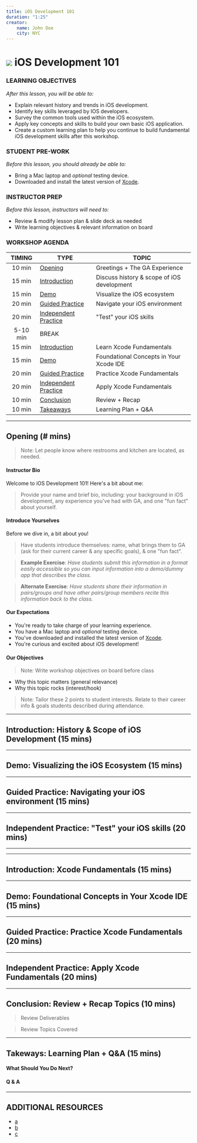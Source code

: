 ```yaml
---
title: iOS Development 101
duration: "1:25"
creator:
    name: John Doe
    city: NYC
---
```


# ![](https://ga-dash.s3.amazonaws.com/production/assets/logo-9f88ae6c9c3871690e33280fcf557f33.png) iOS Development 101

### LEARNING OBJECTIVES
*After this lesson, you will be able to:*
- Explain relevant history and trends in iOS development.
- Identify key skills leveraged by IOS developers.
- Survey the common tools used within the iOS ecosystem.
- Apply key concepts and skills to build your own basic iOS application.
- Create a custom learning plan to help you continue to build fundamental iOS development skills after this workshop.

### STUDENT PRE-WORK
*Before this lesson, you should already be able to:*
- Bring a Mac laptop and *optional* testing device.
- Downloaded and install the latest version of [Xcode](#).

### INSTRUCTOR PREP
*Before this lesson, instructors will need to:*
- Review & modify lesson plan & slide deck as needed
- Write learning objectives & relevant information on board

### WORKSHOP AGENDA
| TIMING  | TYPE  | TOPIC  |
|:-:|---|---|
| 10 min  | [Opening](#opening)  | Greetings + The GA Experience  |
| 15 min  | [Introduction](#intro1)   | Discuss history & scope of iOS development |
| 15 min  | [Demo](#demo1)  | Visualize the iOS ecosystem  |
| 20 min  | [Guided Practice](#guided-practice1)  | Navigate your iOS environment |
| 20 min  | [Independent Practice](#ind-practice1)  | "Test" your iOS skills |
| 5-10 min  | BREAK  |   |
| 15 min  | [Introduction](#intro2)   | Learn Xcode Fundamentals |
| 15 min  | [Demo](#demo2)  | Foundational Concepts in Your Xcode IDE |
| 20 min  | [Guided Practice](#guided-practice2)  | Practice Xcode Fundamentals |
| 20 min  | [Independent Practice](#ind-practice2)  | Apply Xcode Fundamentals |
| 10 min  | [Conclusion](#conclusion) | Review + Recap |
| 10 min  | [Takeaways](#takeaway) | Learning Plan + Q&A |

---

<a name="opening"></a>
## Opening (# mins)

> Note: Let people know where restrooms and kitchen are located, as needed.

#### Instructor Bio

Welcome to iOS Development 101! Here's a bit about me:
> Provide your name and brief bio, including: your background in iOS development, any experience you've had with GA, and one "fun fact" about yourself.

#### Introduce Yourselves

Before we dive in, a bit about you!

> Have students introduce themselves: name, what brings them to GA (ask for their current career & any specific goals), & one "fun fact".

> **Example Exercise**: *Have students submit this information in a format easily accessible so you can input information into a demo/dummy app that describes the class.*

> **Alternate Exercise**: *Have students share their information in pairs/groups and have other pairs/group members recite this information back to the class.*


#### Our Expectations

- You're ready to take charge of your learning experience.
- You have a Mac laptop and *optional* testing device.
- You've downloaded and installed the latest version of [Xcode](#).
- You're curious and excited about iOS development!

#### Our Objectives

> Note: Write workshop objectives on board before class

- Why this topic matters (general relevance)
- Why this topic rocks (interest/hook)

> Note: Tailor these 2 points to student interests. Relate to their career info & goals students described during attendance.


***

<a name="intro1"></a>
## Introduction: History & Scope of iOS Development (15 mins)



***

<a name="demo1"></a>
## Demo: Visualizing the iOS Ecosystem (15 mins)


***

<a name="guided-practice1"></a>
## Guided Practice: Navigating your iOS environment (15 mins)

***

<a name="ind-practice1"></a>
## Independent Practice: "Test" your iOS skills (20 mins)

***

<BREAK>

***

<a name="intro2"></a>
## Introduction: Xcode Fundamentals (15 mins)



***

<a name="demo2"></a>
## Demo: Foundational Concepts in Your Xcode IDE (15 mins)



***

<a name="guided-practice2"></a>
## Guided Practice: Practice Xcode Fundamentals (20 mins)


***

<a name="ind-practice2"></a>
## Independent Practice: Apply Xcode Fundamentals (20 mins)


***

<a name="conclusion"></a>
## Conclusion: Review + Recap Topics (10 mins)

> Review Deliverables

> Review Topics Covered

***

<a name="takeaway"></a>
## Takeways: Learning Plan + Q&A (15 mins)

#### What Should You Do Next?

#### Q & A

***

## ADDITIONAL RESOURCES

- [a](#)
- [b](#)
- [c](#)
